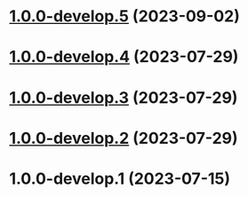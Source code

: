 # [1.0.0-develop.5](https://git.lumeweb.com/LumeWeb/resolver-module-eth/compare/v1.0.0-develop.4...v1.0.0-develop.5) (2023-09-02)

# [1.0.0-develop.4](https://git.lumeweb.com/LumeWeb/resolver-module-eth/compare/v1.0.0-develop.3...v1.0.0-develop.4) (2023-07-29)

# [1.0.0-develop.3](https://git.lumeweb.com/LumeWeb/resolver-module-eth/compare/v1.0.0-develop.2...v1.0.0-develop.3) (2023-07-29)

# [1.0.0-develop.2](https://git.lumeweb.com/LumeWeb/resolver-module-eth/compare/v1.0.0-develop.1...v1.0.0-develop.2) (2023-07-29)

# 1.0.0-develop.1 (2023-07-15)
